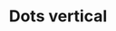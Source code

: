 ---
title: Dots vertical
tags: ["dots", "vertical", "more", "menu", "options"]
icon: dots-vertical
svg: '<svg xmlns="http://www.w3.org/2000/svg" width="24" height="24" fill="none" viewBox="0 0 24 24" stroke-width="1.5" stroke-linecap="round" stroke-linejoin="round" stroke="currentColor"><path d="M12.25 12.5h-.5m.5-4h-.5m.5 8h-.5"/></svg>'
---